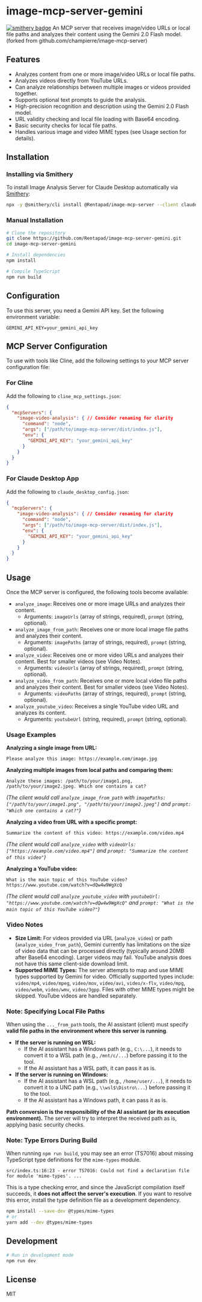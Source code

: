 
# image-mcp-server-gemini




[![smithery badge](https://smithery.ai/badge/@Rentapad/image-mcp-server-gemini)](https://smithery.ai/server/@Rentapad/image-mcp-server-gemini)
An MCP server that receives image/video URLs or local file paths and analyzes their content using the Gemini 2.0 Flash model.(forked from github.com/champierre/image-mcp-server)

## Features

- Analyzes content from one or more image/video URLs or local file paths.
- Analyzes videos directly from YouTube URLs.
- Can analyze relationships between multiple images or videos provided together.
- Supports optional text prompts to guide the analysis.
- High-precision recognition and description using the Gemini 2.0 Flash model.
- URL validity checking and local file loading with Base64 encoding.
- Basic security checks for local file paths.
- Handles various image and video MIME types (see Usage section for details).

## Installation

### Installing via Smithery

To install Image Analysis Server for Claude Desktop automatically via [Smithery](https://smithery.ai/server/@Rentapad/image-mcp-server-gemini):

```bash
npx -y @smithery/cli install @Rentapad/image-mcp-server --client claude
```

### Manual Installation

```bash
# Clone the repository
git clone https://github.com/Rentapad/image-mcp-server-gemini.git 
cd image-mcp-server-gemini

# Install dependencies
npm install

# Compile TypeScript
npm run build
```

## Configuration

To use this server, you need a Gemini API key. Set the following environment variable:

```
GEMINI_API_KEY=your_gemini_api_key
```

## MCP Server Configuration

To use with tools like Cline, add the following settings to your MCP server configuration file:

### For Cline

Add the following to `cline_mcp_settings.json`:

```json
{
  "mcpServers": {
    "image-video-analysis": { // Consider renaming for clarity
      "command": "node",
      "args": ["/path/to/image-mcp-server/dist/index.js"],
      "env": {
        "GEMINI_API_KEY": "your_gemini_api_key"
      }
    }
  }
}
```

### For Claude Desktop App

Add the following to `claude_desktop_config.json`:

```json
{
  "mcpServers": {
    "image-video-analysis": { // Consider renaming for clarity
      "command": "node",
      "args": ["/path/to/image-mcp-server/dist/index.js"],
      "env": {
        "GEMINI_API_KEY": "your_gemini_api_key"
      }
    }
  }
}
```

## Usage

Once the MCP server is configured, the following tools become available:

- `analyze_image`: Receives one or more image URLs and analyzes their content.
  - Arguments: `imageUrls` (array of strings, required), `prompt` (string, optional).
- `analyze_image_from_path`: Receives one or more local image file paths and analyzes their content.
  - Arguments: `imagePaths` (array of strings, required), `prompt` (string, optional).
- `analyze_video`: Receives one or more video URLs and analyzes their content. Best for smaller videos (see Video Notes).
  - Arguments: `videoUrls` (array of strings, required), `prompt` (string, optional).
- `analyze_video_from_path`: Receives one or more local video file paths and analyzes their content. Best for smaller videos (see Video Notes).
  - Arguments: `videoPaths` (array of strings, required), `prompt` (string, optional).
- `analyze_youtube_video`: Receives a single YouTube video URL and analyzes its content.
  - Arguments: `youtubeUrl` (string, required), `prompt` (string, optional).

### Usage Examples

**Analyzing a single image from URL:**
```
Please analyze this image: https://example.com/image.jpg
```

**Analyzing multiple images from local paths and comparing them:**
```
Analyze these images: /path/to/your/image1.png, /path/to/your/image2.jpeg. Which one contains a cat?
```
*(The client would call `analyze_image_from_path` with `imagePaths: ["/path/to/your/image1.png", "/path/to/your/image2.jpeg"]` and `prompt: "Which one contains a cat?"`)*

**Analyzing a video from URL with a specific prompt:**
```
Summarize the content of this video: https://example.com/video.mp4
```
*(The client would call `analyze_video` with `videoUrls: ["https://example.com/video.mp4"]` and `prompt: "Summarize the content of this video"`)*

**Analyzing a YouTube video:**
```
What is the main topic of this YouTube video? https://www.youtube.com/watch?v=dQw4w9WgXcQ
```
*(The client would call `analyze_youtube_video` with `youtubeUrl: "https://www.youtube.com/watch?v=dQw4w9WgXcQ"` and `prompt: "What is the main topic of this YouTube video?"`)*

### Video Notes

- **Size Limit:** For videos provided via URL (`analyze_video`) or path (`analyze_video_from_path`), Gemini currently has limitations on the size of video data that can be processed directly (typically around 20MB after Base64 encoding). Larger videos may fail. YouTube analysis does not have this same client-side download limit.
- **Supported MIME Types:** The server attempts to map and use MIME types supported by Gemini for video. Officially supported types include: `video/mp4`, `video/mpeg`, `video/mov`, `video/avi`, `video/x-flv`, `video/mpg`, `video/webm`, `video/wmv`, `video/3gpp`. Files with other MIME types might be skipped. YouTube videos are handled separately.

### Note: Specifying Local File Paths

When using the `..._from_path` tools, the AI assistant (client) must specify **valid file paths in the environment where this server is running**.

- **If the server is running on WSL:**
  - If the AI assistant has a Windows path (e.g., `C:\...`), it needs to convert it to a WSL path (e.g., `/mnt/c/...`) before passing it to the tool.
  - If the AI assistant has a WSL path, it can pass it as is.
- **If the server is running on Windows:**
  - If the AI assistant has a WSL path (e.g., `/home/user/...`), it needs to convert it to a UNC path (e.g., `\\wsl$\Distro\...`) before passing it to the tool.
  - If the AI assistant has a Windows path, it can pass it as is.

**Path conversion is the responsibility of the AI assistant (or its execution environment).** The server will try to interpret the received path as is, applying basic security checks.

### Note: Type Errors During Build

When running `npm run build`, you may see an error (TS7016) about missing TypeScript type definitions for the `mime-types` module.

```
src/index.ts:16:23 - error TS7016: Could not find a declaration file for module 'mime-types'. ...
```

This is a type checking error, and since the JavaScript compilation itself succeeds, it **does not affect the server's execution**. If you want to resolve this error, install the type definition file as a development dependency.

```bash
npm install --save-dev @types/mime-types
# or
yarn add --dev @types/mime-types
```

## Development

```bash
# Run in development mode
npm run dev
```

## License

MIT
```
